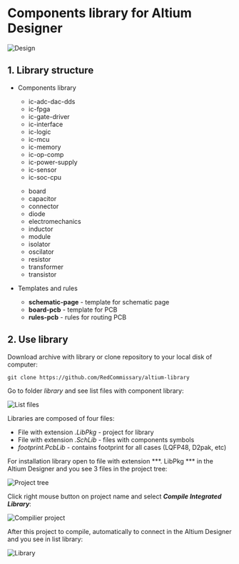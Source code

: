 ﻿# Components library for Altium Designer

![Design](https://habrastorage.org/webt/lq/h4/ho/lqh4hozrhuvzutehwmodianotu0.jpeg)

## 1. Library structure

* Сomponents library
    >
    * ic-adc-dac-dds
    * ic-fpga
    * ic-gate-driver
    * ic-interface
    * ic-logic
    * ic-mcu
    * ic-memory
    * ic-op-comp
    * ic-power-supply
    * ic-sensor
    * ic-soc-cpu
    >
    * board
    * capacitor
    * connector
    * diode
    * electromechanics
    * inductor
    * module
    * isolator
    * oscilator
    * resistor
    * transformer
    * transistor
>

* Templates and rules
    >
    * **schematic-page** - template for schematic page
    * **board-pcb** - template for PCB
    * **rules-pcb** - rules for routing PCB
>

## 2. Use library

Download archive with library or clone repository to your local disk of computer:
```
git clone https://github.com/RedCommissary/altium-library
```

Go to folder *library* and see list files with component library:

![List files](https://habrastorage.org/webt/un/ws/fp/unwsfpfom1csz8czsrtmujv9k2q.png)

Libraries are composed of four files:

* File with extension *.LibPkg* - project for library
* File with extension *.SchLib* - files with components symbols
* *footprint.PcbLib* - contains footprint for all cases (LQFP48, D2pak, etc)


For installation library open to file with extension ***. LibPkg *** in the Altium Designer and you see 3 files in the project tree:

![Project tree](https://habrastorage.org/webt/ux/dc/7p/uxdc7pctxs16ytibvk4xtvpmxp0.png)

Click right mouse button on project name and select ***Compile Integrated Library***:

![Compilier project](https://habrastorage.org/webt/qx/zw/oo/qxzwoody7nzjxpau4sth7xisoru.png)

After this project to compile, automatically to connect in the Altium Designer and you see in list library:

![Library](https://habrastorage.org/webt/2v/u1/ka/2vu1kazqr9kjn0-km5c-mr1nwv0.png)